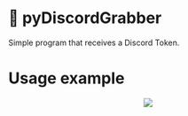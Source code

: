 
# :space_invader: pyDiscordGrabber
Simple program that receives a Discord Token.

# Usage example
<p align="center">
  <img src="https://i.imgur.com/QUOuzcn.gif">
</p>
